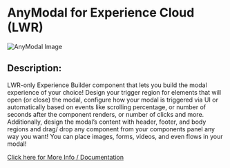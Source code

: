 # AnyModal for Experience Cloud (LWR)
![AnyModal Image ](https://user-images.githubusercontent.com/8514282/192587777-165f77e9-5754-4f44-ae3c-01183238abf5.png)

## Description:

LWR-only Experience Builder component that lets you build the modal experience of your choice! Design your trigger region for elements that will open (or close) the modal, configure how your modal is triggered via UI or automatically based on events like scrolling percentage, or number of seconds after the component renders, or number of clicks and more. Additionally, design the modal’s content with header, footer, and body regions and drag/ drop any component from your components panel any way you want! You can place images, forms, videos, and even flows in your modal!  

[Click here for More Info / Documentation](https://salesforce.quip.com/wjuwADtDbl69)